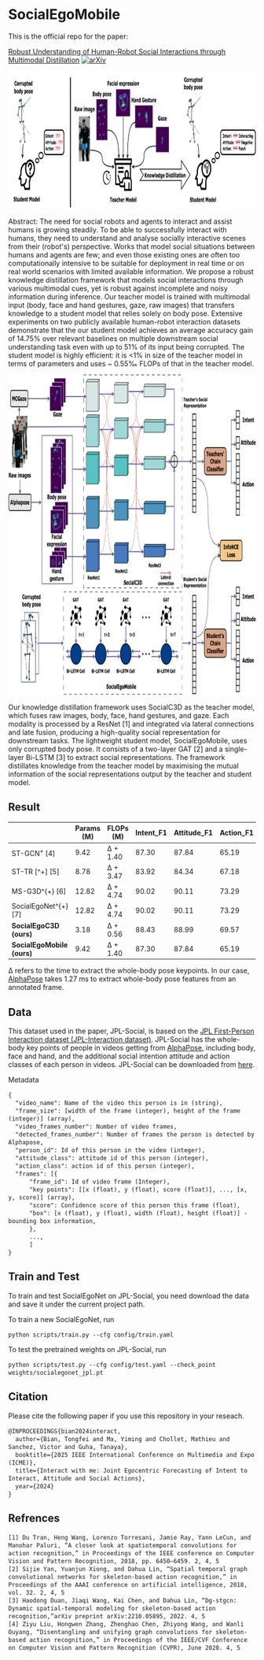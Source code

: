 # SocialEgoMobile

This is the official repo for the paper: 

[Robust Understanding of Human-Robot Social Interactions through Multimodal Distillation](https://arxiv.org/abs/2412.16698) [![arXiv](https://img.shields.io/badge/arXiv-2412.16698-b31b1b.svg)](https://arxiv.org/abs/2412.16698)

<div align="center">
    <img src="docs/teaser_bg.png", height="280" alt>
</div>

Abstract:
The need for social robots and agents to interact and assist humans is growing steadily. To be able to successfully interact with humans, they need to understand and analyse  socially interactive scenes from their (robot's) perspective. Works that model social situations between humans and agents are few; and even those existing ones are often too computationally intensive to be suitable for deployment in real time or on real world scenarios with limited available information. We propose a robust knowledge distillation framework that models social interactions through various multimodal cues, yet is robust against incomplete and noisy information during inference. Our teacher model is trained with multimodal input (body, face and hand gestures, gaze, raw images) that transfers knowledge to a student model that relies solely on body pose. Extensive experiments on two publicly available human-robot interaction datasets demonstrate that the our student model achieves an average accuracy gain of 14.75% over relevant baselines on multiple downstream social understanding task even with up to 51\% of its input being corrupted. The student model is highly efficient: it is <1% in size of the teacher model in terms of parameters and uses ~ 0.55‰ FLOPs of that in the teacher model.

<div align="center">
    <img src="docs/distillation_bg.png", height="650" alt>
</div>

Our knowledge distillation framework uses SocialC3D as the teacher model, which fuses raw images, body, face, hand gestures, and gaze. Each modality is processed by a ResNet [1] and integrated via lateral connections and late fusion, producing a high-quality social representation for downstream tasks. The lightweight student model, SocialEgoMobile, uses only corrupted body pose. It consists of a two-layer GAT [2] and a single-layer Bi-LSTM [3] to extract social representations. The framework distillates knowledge from the teacher model by maximising the mutual information of the social representations output by the teacher and student model.

## Result
|                            | Params (M) | FLOPs (M) | Intent_F1 | Attitude_F1 | Action_F1 |
|----------------------------|------------|-----------|-----------|-------------|-----------|
| ST-GCN<sup>+</sup> [4]             | 9.42       | Δ + 1.40  | 87.30     | 87.84       | 65.19     |
| ST-TR [^+] [5]              | 8.78       | Δ + 3.47  | 83.92     | 84.34       | 67.18     |
| MS-G3D^{+} [6]             | 12.82      | Δ + 4.74  | 90.02     | 90.11       | 73.29     |
| SocialEgoNet^{+} [7]       | 12.82      | Δ + 4.74  | 90.02     | 90.11       | 73.29     |
| **SocialEgoC3D (ours)**    | 3.18       | Δ + 0.56  | 88.43     | 88.99       | 69.57     |
| **SocialEgoMobile (ours)** | 9.42       | Δ + 1.40  | 87.30     | 87.84       | 65.19     |

Δ refers to the time to extract the whole-body pose keypoints. In our case, [AlphaPose](https://github.com/MVIG-SJTU/AlphaPose) takes 1.27 ms to extract whole-body pose features from an annotated frame.

## Data
This dataset used in the paper, JPL-Social, is based on the [JPL First-Person Interaction dataset (JPL-Interaction dataset)](http://michaelryoo.com/jpl-interaction.html). JPL-Social has the whole-body key points of people in videos getting from [AlphaPose](https://github.com/MVIG-SJTU/AlphaPose), including body, face and hand, and the additional social intention attitude and action classes of each person in videos. JPL-Social can be downloaded from [here](https://drive.google.com/file/d/1gpH_T60e99cR_x4C5B2YKvPPa99rBzic/view?usp=drive_link).

Metadata
```
{
  "video_name": Name of the video this person is in (string),
  "frame_size": [width of the frame (integer), height of the frame (integer)] (array),
  "video_frames_number": Number of video frames,
  "detected_frames_number": Number of frames the person is detected by Alphapose,
  "person_id": Id of this person in the video (integer),
  "attitude_class": attitude id of this person (integer),
  "action_class": action id of this person (integer),
  "frames": [{
      "frame_id": Id of video frame (Integer),
      "key points": [[x (float), y (float), score (float)], ..., [x, y, score]] (array),
      "score": Confidence score of this person this frame (float),
      "box": [x (float), y (float), width (float), height (float)] - bounding box information,
      },
      ...,
      ]
}
```

## Train and Test

To train and test SocialEgoNet on JPL-Social, you need download the data and save it under the current project path.

To train a new SocialEgoNet, run
```
python scripts/train.py --cfg config/train.yaml
```

To test the pretrained weights on JPL-Social, run
```
python scripts/test.py --cfg config/test.yaml --check_point weights/socialegonet_jpl.pt
```

## Citation
Please cite the following paper if you use this repository in your reseach.
```
@INPROCEEDINGS{bian2024interact,
  author={Bian, Tongfei and Ma, Yiming and Chollet, Mathieu and Sanchez, Victor and Guha, Tanaya},
  booktitle={2025 IEEE International Conference on Multimedia and Expo (ICME)}, 
  title={Interact with me: Joint Egocentric Forecasting of Intent to Interact, Attitude and Social Actions}, 
  year={2024}
}
```

## Refrences 
```
[1] Du Tran, Heng Wang, Lorenzo Torresani, Jamie Ray, Yann LeCun, and Manohar Paluri, “A closer look at spatiotemporal convolutions for action recognition,” in Proceedings of the IEEE conference on Computer Vision and Pattern Recognition, 2018, pp. 6450–6459. 2, 4, 5
[2] Sijie Yan, Yuanjun Xiong, and Dahua Lin, “Spatial temporal graph convolutional networks for skeleton-based action recognition,” in Proceedings of the AAAI conference on artificial intelligence, 2018, vol. 32. 2, 4, 5
[3] Haodong Duan, Jiaqi Wang, Kai Chen, and Dahua Lin, “Dg-stgcn: Dynamic spatial-temporal modeling for skeleton-based action recognition,”arXiv preprint arXiv:2210.05895, 2022. 4, 5
[4] Ziyu Liu, Hongwen Zhang, Zhenghao Chen, Zhiyong Wang, and Wanli Ouyang, “Disentangling and unifying graph convolutions for skeleton-based action recognition,” in Proceedings of the IEEE/CVF Conference on Computer Vision and Pattern Recognition (CVPR), June 2020. 4, 5
```
